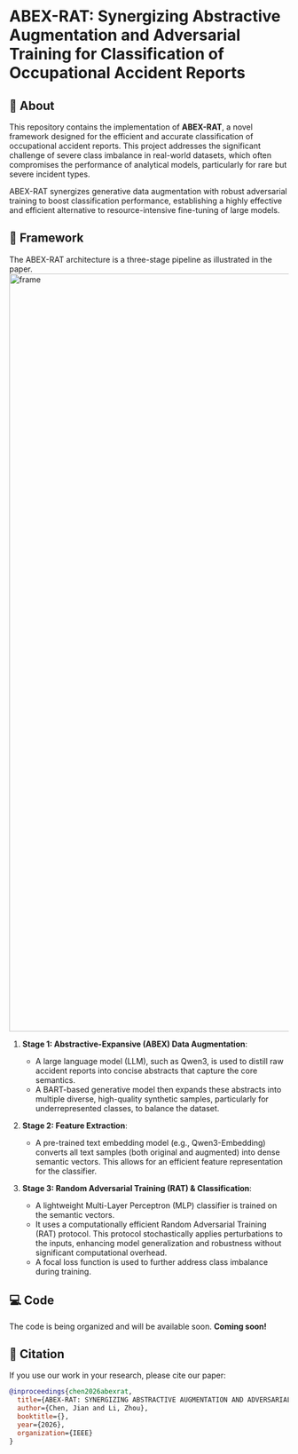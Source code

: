 # ABEX-RAT: Synergizing Abstractive Augmentation and Adversarial Training for Classification of Occupational Accident Reports


## 📖 About

This repository contains the implementation of **ABEX-RAT**, a novel framework designed for the efficient and accurate classification of occupational accident reports. This project addresses the significant challenge of severe class imbalance in real-world datasets, which often compromises the performance of analytical models, particularly for rare but severe incident types.

ABEX-RAT synergizes generative data augmentation with robust adversarial training to boost classification performance, establishing a highly effective and efficient alternative to resource-intensive fine-tuning of large models.

## 🚀 Framework

The ABEX-RAT architecture is a three-stage pipeline as illustrated in the paper.
<img width="2470" height="1366" alt="frame" src="https://github.com/user-attachments/assets/f41d9269-88b9-4556-9ca4-5d42e4d2cf5a" />

1.  **Stage 1: Abstractive-Expansive (ABEX) Data Augmentation**:
    * A large language model (LLM), such as Qwen3, is used to distill raw accident reports into concise abstracts that capture the core semantics.
    * A BART-based generative model then expands these abstracts into multiple diverse, high-quality synthetic samples, particularly for underrepresented classes, to balance the dataset.

2.  **Stage 2: Feature Extraction**:
    * A pre-trained text embedding model (e.g., Qwen3-Embedding) converts all text samples (both original and augmented) into dense semantic vectors. This allows for an efficient feature representation for the classifier.

3.  **Stage 3: Random Adversarial Training (RAT) & Classification**:
    * A lightweight Multi-Layer Perceptron (MLP) classifier is trained on the semantic vectors.
    * It uses a computationally efficient Random Adversarial Training (RAT) protocol. This protocol stochastically applies perturbations to the inputs, enhancing model generalization and robustness without significant computational overhead.
    * A focal loss function is used to further address class imbalance during training.


## 💻 Code

The code is being organized and will be available soon. **Coming soon!**

## 📝 Citation

If you use our work in your research, please cite our paper:

```bibtex
@inproceedings{chen2026abexrat,
  title={ABEX-RAT: SYNERGIZING ABSTRACTIVE AUGMENTATION AND ADVERSARIAL TRAINING FOR CLASSIFICATION OF OCCUPATIONAL ACCIDENT REPORTS},
  author={Chen, Jian and Li, Zhou},
  booktitle={},
  year={2026},
  organization={IEEE}
}
```
